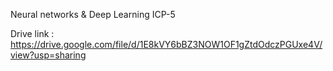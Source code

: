 Neural networks & Deep Learning ICP-5

Drive link : https://drive.google.com/file/d/1E8kVY6bBZ3NOW1OF1gZtdOdczPGUxe4V/view?usp=sharing

